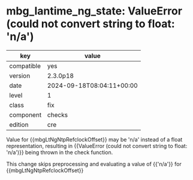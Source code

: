 [//]: # (werk v2)
# mbg_lantime_ng_state: ValueError (could not convert string to float: 'n/a')

key        | value
---------- | ---
compatible | yes
version    | 2.3.0p18
date       | 2024-09-18T08:04:11+00:00
level      | 1
class      | fix
component  | checks
edition    | cre

Value for {{mbgLtNgNtpRefclockOffset}} may be 'n/a' instead of a float representation, resulting
in {{ValueError (could not convert string to float: 'n/a')}} being thrown in the check function.

This change skips preprocessing and evaluating a value of {{'n/a'}} for {{mbgLtNgNtpRefclockOffset}}